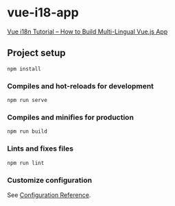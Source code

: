 # vue-i18-app

[Vue i18n Tutorial – How to Build Multi-Lingual Vue.js App](https://www.positronx.io/?p=9778&preview=true)

## Project setup
```
npm install
```

### Compiles and hot-reloads for development
```
npm run serve
```

### Compiles and minifies for production
```
npm run build
```

### Lints and fixes files
```
npm run lint
```

### Customize configuration
See [Configuration Reference](https://cli.vuejs.org/config/).